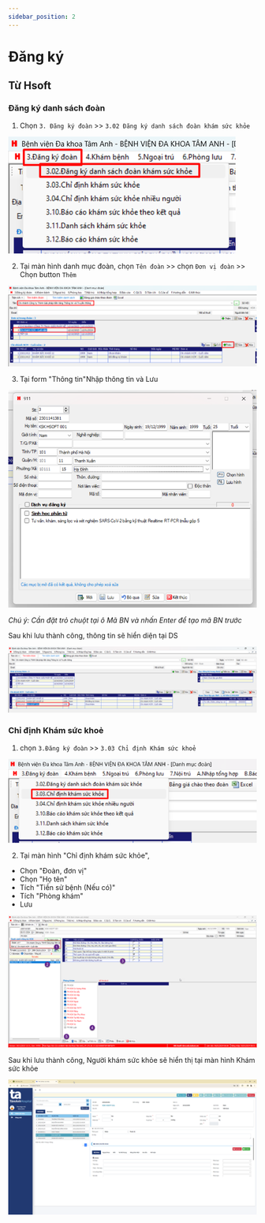 ```yaml
---
sidebar_position: 2
---
```


# Đăng ký

## Từ Hsoft
### Đăng ký danh sách đoàn
1. Chọn `3. Đăng ký đoàn` >>  `3.02 Đăng ký danh sách đoàn khám sức khỏe`

![Alt text](img/menu-dk-doan.png)

2. Tại màn hình danh mục đoàn, chọn `Tên đoàn` >> chọn `Đơn vị đoàn` >> Chọn button `Thêm`

![Alt text](img/btn-them-hoten-vao-dv.png)

3. Tại form "Thông tin"Nhập thông tin và Lưu

![Alt text](img/thong-tin.png)

*Chú ý: Cần đặt trỏ chuột tại ô Mã BN và nhấn Enter để tạo mã BN trước*

Sau khi lưu thành công, thông tin sẽ hiển diện tại DS

![Alt text](img/bn-ds.png)

### Chỉ định Khám sức khoẻ
1. chọn `3.Đăng ký đoàn` >> `3.03 Chỉ định Khám sức khoẻ `

![Alt text](img/menu-cd-ksk.png)

2. Tại màn hình "Chỉ định khám sức khỏe", 
- Chọn "Đoàn, đơn vị"
- Chọn "Họ tên"
-  Tích "Tiền sử bệnh (Nếu có)"
- Tích "Phòng khám"
- Lưu

![Alt text](img/save-cd-ksk.png)

Sau khi lưu thành công, Người khám sức khỏe sẽ hiển thị tại màn hình Khám sức khỏe

![Alt text](img/ds-hien-dien-ksk.png)
